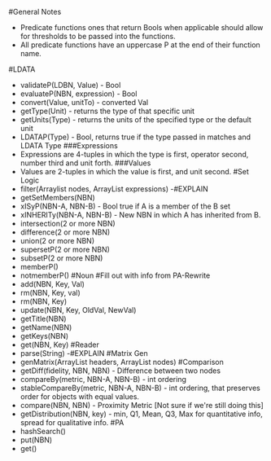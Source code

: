 #General Notes
- Predicate functions ones that return Bools when applicable should allow for thresholds to be passed into the functions.
- All predicate functions have an uppercase P at the end of their function name.





#LDATA
- validateP(LDBN, Value) - Bool
- evaluateP(NBN, expression) - Bool
- convert(Value, unitTo) - converted Val
- getType(Unit) - returns the type of that specific unit
- getUnits(Type) - returns the units of the specified type or the default unit
- LDATAP(Type) - Bool, returns true if the type passed in matches and LDATA Type
###Expressions
- Expressions are 4-tuples in which the type is first, operator second, number third and unit forth.
###Values
- Values are 2-tuples in which the value is first, and unit second.
#Set Logic
- filter(Arraylist<NBN> nodes, ArrayList<expression> expressions) -#EXPLAIN
- getSetMembers(NBN)
- xISyP(NBN-A, NBN-B) - Bool true if A is a member of the B set
- xINHERITy(NBN-A, NBN-B) - New NBN in which A has inherited from B.
- intersection(2 or more NBN)
- difference(2 or more NBN)
- union(2 or more NBN)
- supersetP(2 or more NBN)
- subsetP(2 or more NBN)
- memberP()
- notmemberP()
#Noun #Fill out with info from PA-Rewrite
- add(NBN, Key, Val)
- rm(NBN, Key, val)
- rm(NBN, Key)
- update(NBN, Key, OldVal, NewVal)
- getTitle(NBN)
- getName(NBN)
- getKeys(NBN)
- get(NBN, Key)
#Reader
- parse(String) -#EXPLAIN
#Matrix Gen
- genMatrix(ArrayList<String> headers, ArrayList<NBN> nodes)
#Comparison
- getDiff(fidelity, NBN, NBN) - Difference between two nodes
- compareBy(metric, NBN-A, NBN-B) - int ordering
- stableCompareBy(metric, NBN-A, NBN-B) - int ordering, that preserves order for objects with equal values.
- compare(NBN, NBN) - Proximity Metric [Not sure if we're still doing this]
- getDistribution(NBN, key) - min, Q1, Mean, Q3, Max for quantitative info, spread for qualitative info.
#PA
- hashSearch()
- put(NBN)
- get()
